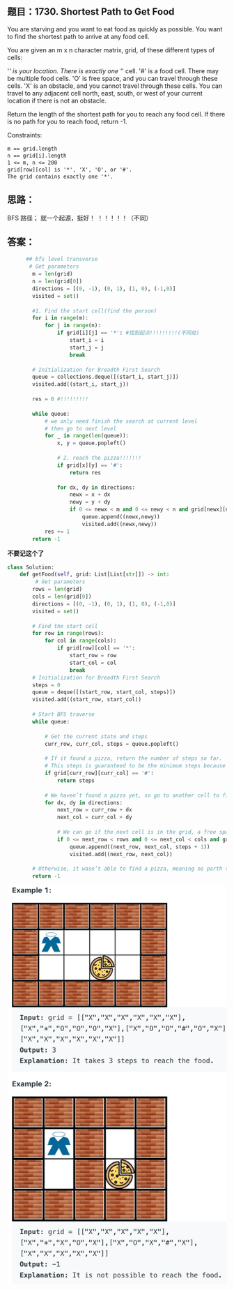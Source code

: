 ## 题目：1730. Shortest Path to Get Food
You are starving and you want to eat food as quickly as possible. You want to find the shortest path to arrive at any food cell.

You are given an m x n character matrix, grid, of these different types of cells:

'*' is your location. There is exactly one '*' cell.
'#' is a food cell. There may be multiple food cells.
'O' is free space, and you can travel through these cells.
'X' is an obstacle, and you cannot travel through these cells.
You can travel to any adjacent cell north, east, south, or west of your current location if there is not an obstacle.

Return the length of the shortest path for you to reach any food cell. If there is no path for you to reach food, return -1.

Constraints:
```
m == grid.length
n == grid[i].length
1 <= m, n <= 200
grid[row][col] is '*', 'X', 'O', or '#'.
The grid contains exactly one '*'.
```
## 思路：
BFS 路径；
就一个起源，挺好！
！！！！！（不同）

## 答案：
```python
      ## bfs level transverse
       # Get parameters
        m = len(grid)
        n = len(grid[0])
        directions = [(0, -1), (0, 1), (1, 0), (-1,0)]
        visited = set()
        
        #1. Find the start cell(find the person)
        for i in range(m):
            for j in range(n):
                if grid[i][j] == '*': #找到起点!!!!!!!!!(不同处)
                    start_i = i
                    start_j = j
                    break
        
        # Initialization for Breadth First Search
        queue = collections.deque([(start_i, start_j)])
        visited.add((start_i, start_j))
        
        res = 0 #!!!!!!!!!
        
        while queue:
            # we only need finish the search at current level 
            # then go to next level
            for _ in range(len(queue)):
                x, y = queue.popleft()
                
                # 2. reach the pizza!!!!!!!
                if grid[x][y] == '#':
                    return res

                for dx, dy in directions:
                    newx = x + dx
                    newy = y + dy
                    if 0 <= newx < m and 0 <= newy < n and grid[newx][newy] != 'X' and (newx,newy) not in visited:#！！！！！！！！
                        queue.append((newx,newy))
                        visited.add((newx,newy))
            res += 1
        return -1
```
**不要记这个了**
```python
class Solution:
    def getFood(self, grid: List[List[str]]) -> int:
         # Get parameters
        rows = len(grid)
        cols = len(grid[0])
        directions = [(0, -1), (0, 1), (1, 0), (-1,0)]
        visited = set()

        # Find the start cell
        for row in range(rows):
            for col in range(cols):
                if grid[row][col] == '*':
                    start_row = row
                    start_col = col
                    break
        # Initialization for Breadth First Search
        steps = 0
        queue = deque([(start_row, start_col, steps)])
        visited.add((start_row, start_col))

        # Start BFS traverse
        while queue:
            
            # Get the current state and steps
            curr_row, curr_col, steps = queue.popleft()

            # If it found a pizza, return the number of steps so far.
            # This steps is guaranteed to be the minimum steps because we use BFS
            if grid[curr_row][curr_col] == '#':
                return steps

            # We haven’t found a pizza yet, so go to another cell to find it
            for dx, dy in directions:
                next_row = curr_row + dx
                next_col = curr_col + dy

                # We can go if the next cell is in the grid, a free space, not visited yet, and either a free space or pizza place
                if 0 <= next_row < rows and 0 <= next_col < cols and grid[next_row][next_col]!= 'X' and (next_row, next_col) not in visited:
                    queue.append((next_row, next_col, steps + 1))
                    visited.add((next_row, next_col))

        # Otherwise, it wasn’t able to find a pizza, meaning no parth to find the pizza so return -1
        return -1
```


![a](https://github.com/SSRRBB/Leetcode/blob/main/Images/410.png)
